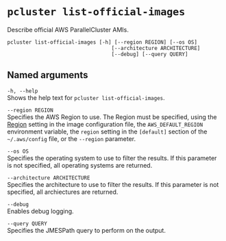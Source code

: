 # `pcluster list-official-images`<a name="pcluster.list-official-images-v3"></a>

Describe official AWS ParallelCluster AMIs\.

```
pcluster list-official-images [-h] [--region REGION] [--os OS]
                                  [--architecture ARCHITECTURE]
                                  [--debug] [--query QUERY]
```

## Named arguments<a name="pcluster-v3.list-official-images.namedargs"></a>

`-h, --help`  
Shows the help text for `pcluster list-official-images`\.

`--region REGION`  
Specifies the AWS Region to use\. The Region must be specified, using the [Region](image-builder-configuration-file-v3.md#yaml-build-image-Region) setting in the image configuration file, the `AWS_DEFAULT_REGION` environment variable, the `region` setting in the `[default]` section of the `~/.aws/config` file, or the `--region` parameter\.

`--os OS`  
Specifies the operating system to use to filter the results\. If this parameter is not specified, all operating systems are returned\.

`--architecture ARCHITECTURE`  
Specifies the architecture to use to filter the results\. If this parameter is not specified, all archiectures are returned\.

`--debug`  
Enables debug logging\.

`--query QUERY`  
Specifies the JMESPath query to perform on the output\.